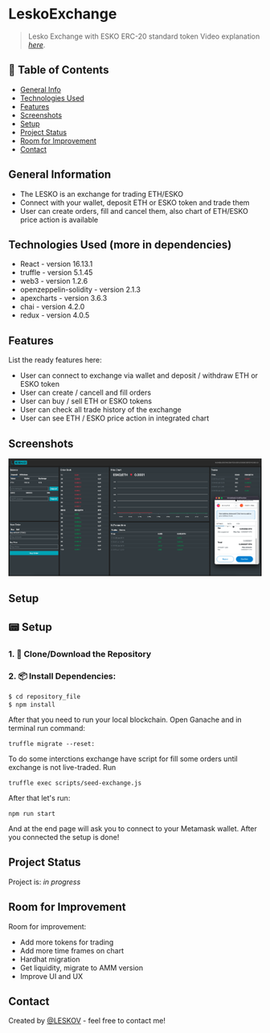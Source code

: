 # LeskoExchange
>Lesko Exchange with ESKO ERC-20 standard token
>Video explanation [_here_](https://drive.google.com/file/d/13waCMZJIXLVzaYtnbivB_x1prBfJPPPY/view?usp=sharing). 

## 📁 Table of Contents
* [General Info](#general-information)
* [Technologies Used](#technologies-used)
* [Features](#features)
* [Screenshots](#screenshots)
* [Setup](#setup)
* [Project Status](#project-status)
* [Room for Improvement](#room-for-improvement)
* [Contact](#contact)


## General Information
- The LESKO is an exchange for trading ETH/ESKO
- Connect with your wallet, deposit ETH or ESKO token and trade them
- User can create orders, fill and cancel them, also chart of ETH/ESKO price action is available


## Technologies Used (more in dependencies)
- React - version 16.13.1
- truffle - version 5.1.45
- web3 - version 1.2.6
- openzeppelin-solidity - version 2.1.3
- apexcharts - version 3.6.3
- chai - version 4.2.0
- redux - version 4.0.5
  

## Features
List the ready features here:
- User can connect to exchange via wallet and deposit / withdraw ETH or ESKO token
- User can create / cancell and fill orders
- User can buy / sell ETH or ESKO tokens
- User can check all trade history of the exchange
- User can see ETH / ESKO price action in integrated chart

## Screenshots
![Example screenshot](./helpers/Screenshot.png)


## Setup
## 📟 Setup
### 1. 💾 Clone/Download the Repository
### 2. 📦 Install Dependencies:
```
$ cd repository_file
$ npm install
```

After that you need to run your local blockchain. Open Ganache and in terminal run command:
```
truffle migrate --reset:
```
To do some interctions exchange have script for fill some orders until exchange is not live-traded. Run
```
truffle exec scripts/seed-exchange.js
```
After that let's run:
```
npm run start
```
And at the end page will ask you to connect to your Metamask wallet. After you connected the setup is done!


## Project Status
Project is: _in progress_ 


## Room for Improvement

Room for improvement:
- Add more tokens for trading
- Add more time frames on chart 
- Hardhat migration
- Get liquidity, migrate to AMM version
- Improve UI and UX




## Contact
Created by [@LESKOV](https://www.linkedin.com/in/ivan-leskov-4b5664189/) - feel free to contact me!

